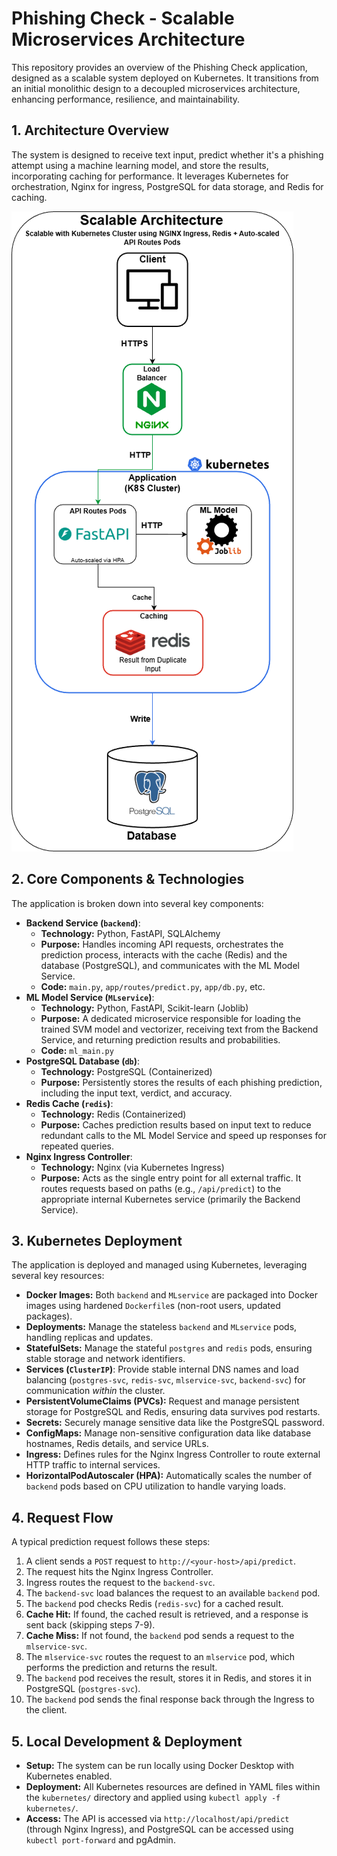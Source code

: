# Phishing Check - Scalable Microservices Architecture

This repository provides an overview of the Phishing Check application, designed as a scalable system deployed on Kubernetes. It transitions from an initial monolithic design to a decoupled microservices architecture, enhancing performance, resilience, and maintainability.

## 1. Architecture Overview

The system is designed to receive text input, predict whether it's a phishing attempt using a machine learning model, and store the results, incorporating caching for performance. It leverages Kubernetes for orchestration, Nginx for ingress, PostgreSQL for data storage, and Redis for caching.

![Scalable Architecture Diagram](/ScalableArchitecture.drawio.png)

## 2. Core Components & Technologies

The application is broken down into several key components:

- **Backend Service (`backend`)**:
  - **Technology:** Python, FastAPI, SQLAlchemy
  - **Purpose:** Handles incoming API requests, orchestrates the prediction process, interacts with the cache (Redis) and the database (PostgreSQL), and communicates with the ML Model Service.
  - **Code:** `main.py`, `app/routes/predict.py`, `app/db.py`, etc.
- **ML Model Service (`MLservice`)**:
  - **Technology:** Python, FastAPI, Scikit-learn (Joblib)
  - **Purpose:** A dedicated microservice responsible for loading the trained SVM model and vectorizer, receiving text from the Backend Service, and returning prediction results and probabilities.
  - **Code:** `ml_main.py`
- **PostgreSQL Database (`db`)**:
  - **Technology:** PostgreSQL (Containerized)
  - **Purpose:** Persistently stores the results of each phishing prediction, including the input text, verdict, and accuracy.
- **Redis Cache (`redis`)**:
  - **Technology:** Redis (Containerized)
  - **Purpose:** Caches prediction results based on input text to reduce redundant calls to the ML Model Service and speed up responses for repeated queries.
- **Nginx Ingress Controller**:
  - **Technology:** Nginx (via Kubernetes Ingress)
  - **Purpose:** Acts as the single entry point for all external traffic. It routes requests based on paths (e.g., `/api/predict`) to the appropriate internal Kubernetes service (primarily the Backend Service).

## 3. Kubernetes Deployment

The application is deployed and managed using Kubernetes, leveraging several key resources:

- **Docker Images:** Both `backend` and `MLservice` are packaged into Docker images using hardened `Dockerfile`s (non-root users, updated packages).
- **Deployments:** Manage the stateless `backend` and `MLservice` pods, handling replicas and updates.
- **StatefulSets:** Manage the stateful `postgres` and `redis` pods, ensuring stable storage and network identifiers.
- **Services (`ClusterIP`)**: Provide stable internal DNS names and load balancing (`postgres-svc`, `redis-svc`, `mlservice-svc`, `backend-svc`) for communication _within_ the cluster.
- **PersistentVolumeClaims (PVCs):** Request and manage persistent storage for PostgreSQL and Redis, ensuring data survives pod restarts.
- **Secrets:** Securely manage sensitive data like the PostgreSQL password.
- **ConfigMaps:** Manage non-sensitive configuration data like database hostnames, Redis details, and service URLs.
- **Ingress:** Defines rules for the Nginx Ingress Controller to route external HTTP traffic to internal services.
- **HorizontalPodAutoscaler (HPA):** Automatically scales the number of `backend` pods based on CPU utilization to handle varying loads.

## 4. Request Flow

A typical prediction request follows these steps:

1.  A client sends a `POST` request to `http://<your-host>/api/predict`.
2.  The request hits the Nginx Ingress Controller.
3.  Ingress routes the request to the `backend-svc`.
4.  The `backend-svc` load balances the request to an available `backend` pod.
5.  The `backend` pod checks Redis (`redis-svc`) for a cached result.
6.  **Cache Hit:** If found, the cached result is retrieved, and a response is sent back (skipping steps 7-9).
7.  **Cache Miss:** If not found, the `backend` pod sends a request to the `mlservice-svc`.
8.  The `mlservice-svc` routes the request to an `mlservice` pod, which performs the prediction and returns the result.
9.  The `backend` pod receives the result, stores it in Redis, and stores it in PostgreSQL (`postgres-svc`).
10. The `backend` pod sends the final response back through the Ingress to the client.

## 5. Local Development & Deployment

- **Setup:** The system can be run locally using Docker Desktop with Kubernetes enabled.
- **Deployment:** All Kubernetes resources are defined in YAML files within the `kubernetes/` directory and applied using `kubectl apply -f kubernetes/`.
- **Access:** The API is accessed via `http://localhost/api/predict` (through Nginx Ingress), and PostgreSQL can be accessed using `kubectl port-forward` and pgAdmin.
